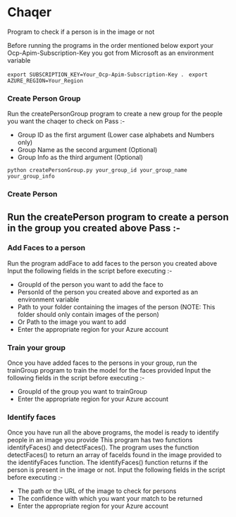 # Chaqer
Program to check if a person is in the image or not

Before running the programs in the order mentioned below export your Ocp-Apim-Subscription-Key you got from Microsoft as an environment variable

```export SUBSCRIPTION_KEY=Your_Ocp-Apim-Subscription-Key . ``` 
```export AZURE_REGION=Your_Region```

### Create Person Group
Run the createPersonGroup program to create a new group for the people you want the chaqer to check on
Pass :-
- Group ID as the first argument (Lower case alphabets and Numbers only)
- Group Name as the second argument (Optional)
- Group Info as the third argument (Optional)

```python createPersonGroup.py your_group_id your_group_name your_group_info```

### Create Person
Run the createPerson program to create a person in the group you created above
Pass :-
-

### Add Faces to a person
Run the program addFace to add faces to the person you created above
Input the following fields in the script before executing :-
- GroupId of the person you want to add the face to
- PersonId of the person you created above and exported as an environment variable
- Path to your folder containing the images of the person (NOTE: This folder should only contain images of the person)
- Or Path to the image you want to add
- Enter the appropriate region for your Azure account

### Train your group
Once you have added faces to the persons in your group, run the trainGroup program to train the model for the faces provided
Input the following fields in the script before executing :-
- GroupId of the group you want to trainGroup
- Enter the appropriate region for your Azure account

### Identify faces
Once you have run all the above programs, the model is ready to identify people in an image you provide
This program has two functions identifyFaces() and detectFaces(). The program uses the function detectFaces() to return an array of faceIds found in the image provided to the identifyFaces function. The identifyFaces() function returns if the person is present in the image or not.
Input the following fields in the script before executing :-
- The path or the URL of the image to check for persons
- The confidence with which you want your match to be returned
- Enter the appropriate region for your Azure account
